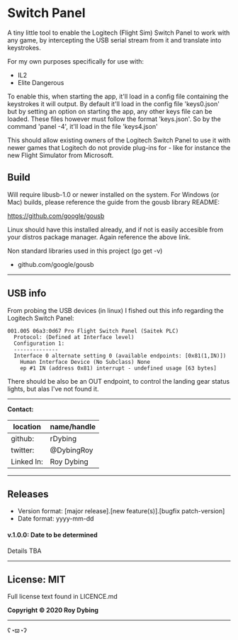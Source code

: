 # Switch Panel

A tiny little tool to enable the Logitech (Flight Sim) Switch Panel to work with any game, by intercepting the USB serial stream from it and translate into keystrokes.

For my own purposes specifically for use with:

- IL2
- Elite Dangerous

To enable this, when starting the app, it'll load in a config file containing the keystrokes it will output. By default it'll load in the config file 'keys0.json' but by setting an option on starting the app, any other keys file can be loaded. These files however must follow the format 'keys<number>.json'. So by the command 'panel -4', it'll load in the file 'keys4.json'

This should allow existing owners of the Logitech Switch Panel to use it with newer games that Logitech do not provide plug-ins for - like for instance the new Flight Simulator from Microsoft.

## Build

Will require libusb-1.0 or newer installed on the system. For Windows (or Mac) builds, please reference the guide from the gousb library README:

https://github.com/google/gousb

Linux should have this installed already, and if not is easily accesible from your distros package manager. Again reference the above link.

Non standard libraries used in this project (go get -v)

- github.com/google/gousb

---

## USB info

From probing the USB devices (in linux) I fished out this info regarding the Logitech Switch Panel:

```
001.005 06a3:0d67 Pro Flight Switch Panel (Saitek PLC)
  Protocol: (Defined at Interface level)
  Configuration 1:
  --------------
  Interface 0 alternate setting 0 (available endpoints: [0x81(1,IN)])
    Human Interface Device (No Subclass) None
    ep #1 IN (address 0x81) interrupt - undefined usage [63 bytes]
```

There should be also be an OUT endpoint, to control the landing gear status lights, but alas I've not found it.

---

**Contact:**

location   | name/handle
-----------|---------
github:    | rDybing
twitter:   | @DybingRoy
Linked In: | Roy Dybing

---

## Releases

- Version format: [major release].[new feature(s)].[bugfix patch-version]
- Date format: yyyy-mm-dd

#### v.1.0.0: Date to be determined
Details TBA

---

## License: MIT

Full license text found in LICENCE.md

**Copyright © 2020 Roy Dybing** 

---

ʕ◔ϖ◔ʔ